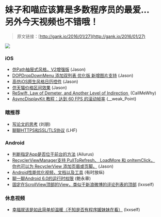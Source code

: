 # 妹子和喵应该算是多数程序员的最爱... 另外今天视频也不错哦！

> 原文链接：[http://gank.io/2016/01/27](http://gank.io/2016/01/27)

![](http://ww2.sinaimg.cn/large/7a8aed7bjw1f0cw7swd9tj20hy0qogoo.jpg)

### iOS

* [仿Path抽屉式风格，V2增强版](https://github.com/huanghuorong/Path2DemoPrjV2_iOS) (Jason)
* [DOPDropDownMenu 添加双列表 优化版 新增图片支持](https://github.com/12207480/DOPDropDownMenu) (Jason)
* [高仿iOS原生风格日历控件](https://github.com/cliulang/LMCalendarView) (Jason)
* [仿天猫价格区间效果](https://github.com/Nododo/ADo_MinToMaxSlider) (Jason)
* [ReSwift, Law of Demeter, and Another Level of Indirection&nbsp;](http://christiantietze.de/posts/2016/01/reswift) (CallMeWhy)
* [AsyncDisplayKit 教程：达到 60 FPS 的滚动帧率](https://github.com/nixzhu/dev) (__weak_Point)

### 瞎推荐

* [写论文的思考](http://blog.csdn.net/lpjishu/article/details/50544696) (刘朋)
* [聊聊HTTPS和SSL/TLS协议](http://www.kuqin.com/shuoit/20141124/343419.html) (LHF)

### Android

* [判断指定App是否位于前台的方法](https://github.com/wenmingvs/AndroidProcess) (Ailurus)
* [RecyclerViewManager支持 PullToRefresh、 LoadMore 和 onItemClick，你也可以为 RecyclerView 添加页眉或页脚。](https://github.com/Syehunter/RecyclerViewManager) (Jason)
* [Android性能优化视频，文档以及工具](http://www.finalshares.com/read) (有时放纵)
* [聊一聊Android 6.0的运行时权限](http://droidyue.com/blog/2016/01/17/understanding) (鲍永章)
* [固定在ScrollView顶部的View，类似于新浪微博的评论列表的顶部](http://my.oschina.net/Hideeee/blog/500933) (lxxself)

### 休息视频

* [幸福就该是如此简单却温暖（不知是否有程序媛妹妹在看）](http://video.weibo.com/show?fid=1034) (lxxself)


